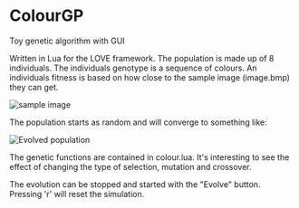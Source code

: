 # ColourGP
Toy genetic algorithm with GUI

Written in Lua for the LOVE framework. The population is made up of 8 individuals. The individuals genotype is a sequence of colours. An individuals fitness is based on how close to the sample image (image.bmp) they can get.

![sample image](https://github.com/odhranroche/ColourGP/blob/master/image.bmp "Sample image")

The population starts as random and will converge to something like:

![Evolved population](https://github.com/odhranroche/ColourGP/blob/master/screenshot.PNG "Evolved population")

The genetic functions are contained in colour.lua. It's interesting to see the effect of changing the type of selection, mutation and crossover. 

The evolution can be stopped and started with the "Evolve" button. Pressing 'r' will reset the simulation. 
